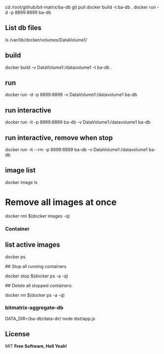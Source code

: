 cd /root/github/bit-matrix/ba-db
git pull
docker build -t ba-db .
docker run -d -p 8899:8899 ba-db

## List db files

ls /var/lib/docker/volumes/DataVolume1/

## build

docker build -v DataVolume1:/datavolume1 -t ba-db .

## run

docker run -d -p 8899:8899 -v DataVolume1:/datavolume1 ba-db

## run interactive

docker run -it -p 8899:8899 ba-db -v DataVolume1:/datavolume1 ba-db

## run interactive, remove when stop

docker run -it --rm -p 8899:8899 ba-db -v DataVolume1:/datavolume1 ba-db

## image list

docker image ls

# Remove all images at once

docker rmi $(docker images -q)

### Container

## list active images

docker ps

## Stop all running containers

docker stop $(docker ps -a -q)

## Delete all stopped containers:

docker rm $(docker ps -a -q)

### bitmatrix-aggregate-db

DATA_DIR=/ba-db/data-dir/ node dist/app.js

## License

MIT
**Free Software, Hell Yeah!**
